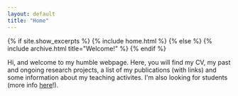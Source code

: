 ```yaml
---
layout: default
title: "Home"
---
```


{% if site.show_excerpts %}
  {% include home.html %}
{% else %}
  {% include archive.html title="Welcome!" %}
{% endif %}

Hi, and welcome to my humble webpage. Here, you will find my CV, my past and ongoing research projects, a list of my publications (with links) and some information about my teaching activites.
I'm also looking for students (more info [here](call4students.md)!).

